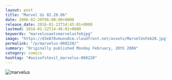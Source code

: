 ```yaml
---
layout: post
title: "Marvel Us 02.20.06"
date: 2006-02-20T06:00:00+0000
release_date: 2016-01-22T14:45:01+0000
lastmod: 2016-01-22T14:46:01+0000
keywords: "marvelusaetsmarvelusfebjpg"
image: "https://d3e878vmunx8cm.cloudfront.net/assets/MarvelUsFeb20.jpg"
permalink: "/p/marvelus-060220/"
summary: "Originally published Monday February, 20th 2006"
category: comics
hashtag: "#axisofstevil_marvelus-060220"
---
```


![marvelus](https://d3e878vmunx8cm.cloudfront.net/assets/MarvelUsFeb20.jpg)
